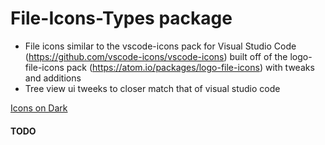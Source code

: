 # File-Icons-Types package

- File icons similar to the vscode-icons pack for Visual Studio Code (https://github.com/vscode-icons/vscode-icons) built off of the logo-file-icons pack (https://atom.io/packages/logo-file-icons) with tweaks and additions
- Tree view ui tweeks to closer match that of visual studio code

[Icons on Dark](https://raw.githubusercontent.com/donovanhiland/atom-file-icons/master/icons-on-dark.png)

#### TODO
